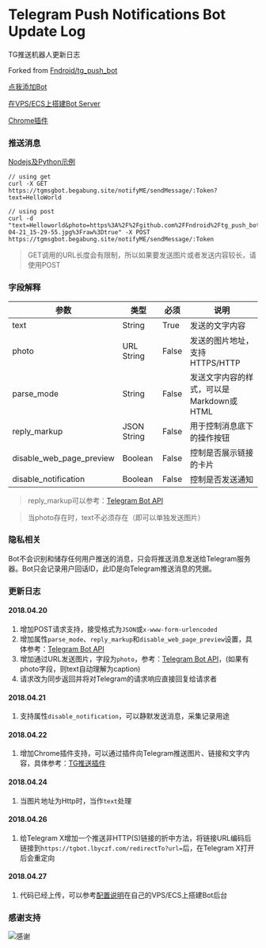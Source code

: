 # Telegram Push Notifications Bot Update Log
TG推送机器人更新日志


Forked from [Fndroid/tg_push_bot](https://github.com/Fndroid/tg_push_bot)

[点我添加Bot](https://t.me/begabung_bot) 

[在VPS/ECS上搭建Bot Server](SETUP.md)

[Chrome插件](https://github.com/Fndroid/tg_notification_chrome)

### 推送消息


[Nodejs及Python示例](https://github.com/46EULER/tg_push_bot/tree/master/examples)

```
// using get
curl -X GET https://tgmsgbot.begabung.site/notifyME/sendMessage/:Token?text=HelloWorld

// using post
curl -d "text=Helloworld&photo=https%3A%2F%2Fgithub.com%2FFndroid%2Ftg_push_bot%2Fblob%2Fmaster%2Fimgs%2Fphoto_2018-04-21_15-29-55.jpg%3Fraw%3Dtrue" -X POST https://tgmsgbot.begabung.site/notifyME/sendMessage/:Token
```


> GET调用的URL长度会有限制，所以如果要发送图片或者发送内容较长，请使用POST

### 字段解释

参数|类型|必须|说明
-|-|-|-
text|String|True|发送的文字内容
photo|URL String|False|发送的图片地址，支持HTTPS/HTTP
parse_mode|String|False|发送文字内容的样式，可以是Markdown或HTML
reply_markup|JSON String|False|用于控制消息底下的操作按钮
disable_web_page_preview|Boolean|False|控制是否展示链接的卡片
disable_notification|Boolean|False|控制是否发送通知

> reply_markup可以参考：[Telegram Bot API](https://core.telegram.org/bots/api#sendmessage)

> 当photo存在时，text不必须存在（即可以单独发送图片）

### 隐私相关

Bot不会识别和储存任何用户推送的消息，只会将推送消息发送给Telegram服务器。Bot只会记录用户回话ID，此ID是向Telegram推送消息的凭据。

### 更新日志

#### 2018.04.20

1. 增加POST请求支持，接受格式为``JSON``或``x-www-form-urlencoded``
2. 增加属性``parse_mode``、``reply_markup``和``disable_web_page_preview``设置，具体参考：[Telegram Bot API](https://core.telegram.org/bots/api#sendmessage)
3. 增加通过URL发送图片，字段为``photo``，参考：[Telegram Bot API](https://core.telegram.org/bots/api#sendphoto)，(如果有photo字段，则text自动理解为caption)
4. 请求改为同步返回并将对Telegram的请求响应直接回复给请求者

#### 2018.04.21

1. 支持属性``disable_notification``，可以静默发送消息，采集记录用途

#### 2018.04.22

1. 增加Chrome插件支持，可以通过插件向Telegram推送图片、链接和文字内容，具体参考：[TG推送插件](https://github.com/Fndroid/tg_notification_chrome)

#### 2018.04.24

1. 当图片地址为Http时，当作``text``处理

#### 2018.04.26

1. 给Telegram X增加一个推送非HTTP(S)链接的折中方法，将链接URL编码后链接到``https://tgbot.lbyczf.com/redirectTo?url=``后，在Telegram X打开后会重定向

#### 2018.04.27

1. 代码已经上传，可以参考[配置说明](SETUP.md)在自己的VPS/ECS上搭建Bot后台


### 感谢支持
![感谢](https://github.com/Fndroid/tg_push_bot)
